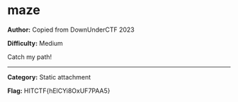 # maze

**Author:** Copied from DownUnderCTF 2023

**Difficulty:** Medium

Catch my path!

---

**Category:** Static attachment

**Flag:** HITCTF{hElCYi8OxUF7PAA5}

